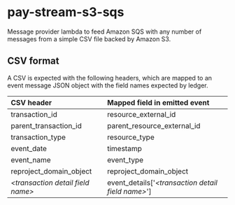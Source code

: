 # pay-stream-s3-sqs

Message provider lambda to feed Amazon SQS with any number of messages from a simple CSV file backed by Amazon S3.

## CSV format

A CSV is expected with the following headers, which are mapped to an event
message JSON object with the field names expected by ledger.

| CSV header                          | Mapped field in emitted event                        |
|:------------------------------------|:-----------------------------------------------------|
| transaction_id                      | resource_external_id                                 |
| parent_transaction_id               | parent_resource_external_id                          |
| transaction_type                    | resource_type                                        |
| event_date                          | timestamp                                            |
| event_name                          | event_type                                           |
| reproject_domain_object             | reproject_domain_object                              |
| *\<transaction detail field name\>* | event_details['*\<transaction detail field name\>*'] |

